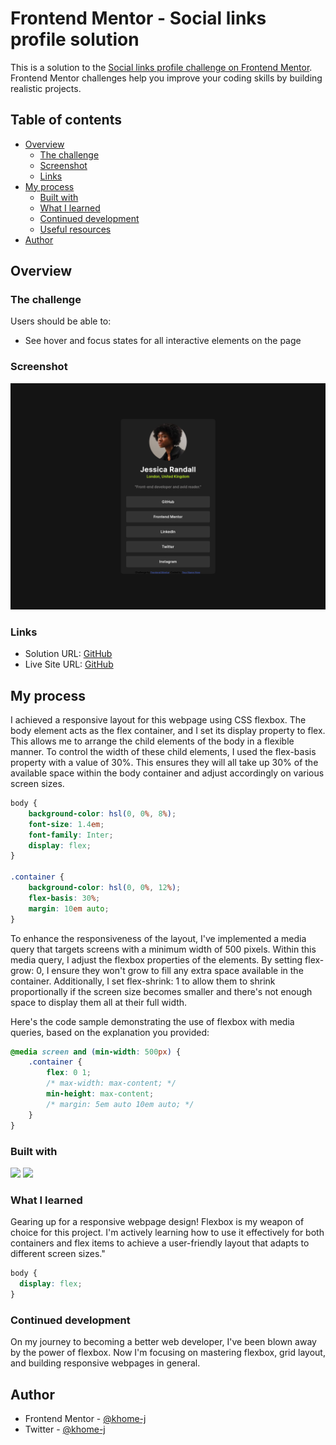 # Frontend Mentor - Social links profile solution

This is a solution to the [Social links profile challenge on Frontend Mentor](https://www.frontendmentor.io/challenges/social-links-profile-UG32l9m6dQ). Frontend Mentor challenges help you improve your coding skills by building realistic projects. 

## Table of contents

- [Overview](#overview)
  - [The challenge](#the-challenge)
  - [Screenshot](#screenshot)
  - [Links](#links)
- [My process](#my-process)
  - [Built with](#built-with)
  - [What I learned](#what-i-learned)
  - [Continued development](#continued-development)
  - [Useful resources](#useful-resources)
- [Author](#author)


## Overview

### The challenge

Users should be able to:

- See hover and focus states for all interactive elements on the page

### Screenshot

![](/display.png)


### Links

- Solution URL: [GitHub](https://github.com/khome-j/Social-Links-Page.git)
- Live Site URL: [GitHub](https://khome-j.github.io/Social-Links-Page/)

## My process
I achieved a responsive layout for this webpage using CSS flexbox. The body element acts as the flex container, and I set its display property to flex. This allows me to arrange the child elements of the body in a flexible manner. To control the width of these child elements, I used the flex-basis property with a value of 30%. This ensures they will all take up 30% of the available space within the body container and adjust accordingly on various screen sizes.

```css
body {
    background-color: hsl(0, 0%, 8%);
    font-size: 1.4em;
    font-family: Inter;
    display: flex;
}

.container {
    background-color: hsl(0, 0%, 12%);
    flex-basis: 30%;
    margin: 10em auto;
}
```
To enhance the responsiveness of the layout, I've implemented a media query that targets screens with a minimum width of 500 pixels. Within this media query, I adjust the flexbox properties of the elements. By setting flex-grow: 0, I ensure they won't grow to fill any extra space available in the container. Additionally, I set flex-shrink: 1 to allow them to shrink proportionally if the screen size becomes smaller and there's not enough space to display them all at their full width.

Here's the code sample demonstrating the use of flexbox with media queries, based on the explanation you provided:

```css
@media screen and (min-width: 500px) {
    .container {
        flex: 0 1;
        /* max-width: max-content; */
        min-height: max-content;
        /* margin: 5em auto 10em auto; */
    }
}
```

 
### Built with
<img src="https://img.shields.io/badge/HTML5-E34F26?style=for-the-badge&logo=html5&logoColor=white"/>

<img src="https://img.shields.io/badge/CSS3-1572B6?style=for-the-badge&logo=css3&logoColor=white"/>



### What I learned
Gearing up for a responsive webpage design! Flexbox is my weapon of choice for this project. I'm actively learning how to use it effectively for both containers and flex items to achieve a user-friendly layout that adapts to different screen sizes."

```css
body {
  display: flex;
}
```

### Continued development

On my journey to becoming a better web developer, I've been blown away by the power of flexbox. Now I'm focusing on mastering flexbox, grid layout, and building responsive webpages in general.


## Author

- Frontend Mentor - [@khome-j](https://www.frontendmentor.io/profile/khome-j)
- Twitter - [@khome-j](https://www.twitter.com/yourusername)



